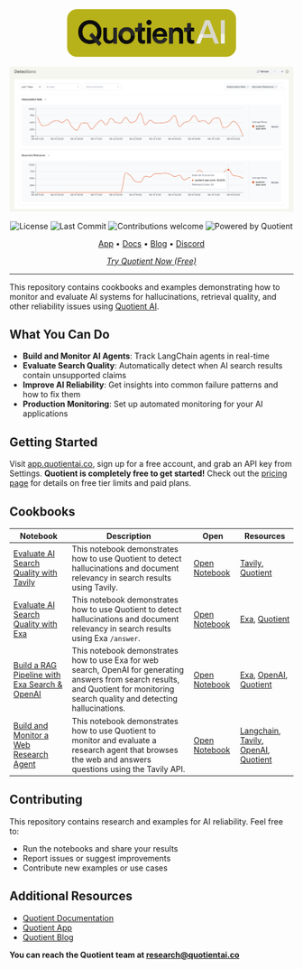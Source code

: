 <p align="center">
  <img src="./assets/quotient-wordmark.png" alt="Quotient Logo" width="300" />
</p>

<p align="center">
  <img src="./assets/QuotientDetections.png" alt="Quotient's Dashboard" width="700" />
</p>

<p align="center">
  <img alt="License" src="https://img.shields.io/github/license/quotient-ai/quotient-alpha?style=flat-square&color=2D723C" />
  <img alt="Last Commit" src="https://img.shields.io/github/last-commit/quotient-ai/quotient-alpha?style=flat-square&color=1D91F0" />
  <img alt="Contributions welcome" src="https://img.shields.io/badge/Contributions-welcome-F7693C?style=flat-square" />
  <img alt="Powered by Quotient" src="https://img.shields.io/badge/powered%20by-QuotientAI-CEC825?style=flat-square" />
</p>

<p align="center">
  <a href="https://app.quotientai.co">App</a> •
  <a href="https://docs.quotientai.co">Docs</a> •
  <a href="https://blog.quotientai.co">Blog</a> •
  <a href="https://discord.com/invite/YeJzANpntv">Discord</a>
</p>

<p align="center">
  <em><a href="https://app.quotientai.co">Try Quotient Now (Free)</a></em>
</p>

------

This repository contains cookbooks and examples demonstrating how to monitor and evaluate AI systems for hallucinations, retrieval quality, and other reliability issues using [Quotient AI](https://www.quotientai.co/).

## What You Can Do

- **Build and Monitor AI Agents**: Track LangChain agents in real-time
- **Evaluate Search Quality**: Automatically detect when AI search results contain unsupported claims
- **Improve AI Reliability**: Get insights into common failure patterns and how to fix them
- **Production Monitoring**: Set up automated monitoring for your AI applications

## Getting Started
Visit [app.quotientai.co](https://app.quotientai.co), sign up for a free account, and grab an API key from Settings. **Quotient is completely free to get started!** Check out the [pricing page](https://www.quotientai.co/pricing) for details on free tier limits and paid plans.

## Cookbooks

| Notebook | Description | Open | Resources |
|----------|-------------|------|-----------|
| [Evaluate AI Search Quality with Tavily](cookbooks/search/tavily/tavily-quotient-detections.ipynb) | This notebook demonstrates how to use Quotient to detect hallucinations and document relevancy in search results using Tavily. | [Open Notebook](cookbooks/search/tavily/tavily-quotient-detections.ipynb) | [Tavily](https://github.com/tavily-ai), [Quotient](https://github.com/quotient-ai) |
| [Evaluate AI Search Quality with Exa](cookbooks/search/exa/exa-quotient-detections.ipynb) | This notebook demonstrates how to use Quotient to detect hallucinations and document relevancy in search results using Exa `/answer`. | [Open Notebook](cookbooks/search/exa/exa-quotient-detections.ipynb) | [Exa](https://exa.ai), [Quotient](https://github.com/quotient-ai) |
| [Build a RAG Pipeline with Exa Search & OpenAI](cookbooks/search/exa/exa-quotient-detections.ipynb) | This notebook demonstrates how to use Exa for web search, OpenAI for generating answers from search results, and Quotient for monitoring search quality and detecting hallucinations. | [Open Notebook](cookbooks/search/exa/exa-quotient-detections.ipynb) | [Exa](https://exa.ai), [OpenAI](https://openai.com), [Quotient](https://github.com/quotient-ai) |
| [Build and Monitor a Web Research Agent](cookbooks/agents/research/tavily-quotient-agent.ipynb) | This notebook demonstrates how to use Quotient to monitor and evaluate a research agent that browses the web and answers questions using the Tavily API. | [Open Notebook](cookbooks/agents/research/tavily-quotient-agent.ipynb) | [Langchain](https://github.com/langchain-ai/langchain), [Tavily](https://github.com/tavily-ai), [OpenAI](https://github.com/OPENAI), [Quotient](https://github.com/quotient-ai) |

## Contributing
This repository contains research and examples for AI reliability. Feel free to:
- Run the notebooks and share your results
- Report issues or suggest improvements
- Contribute new examples or use cases

## Additional Resources

- [Quotient Documentation](https://docs.quotientai.co/)
- [Quotient App](https://app.quotientai.co/)
- [Quotient Blog](https://blog.quotientai.co/)


**You can reach the Quotient team at research@quotientai.co**

